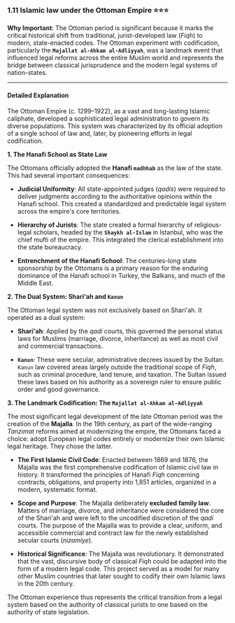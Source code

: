 ### 1.11 Islamic law under the Ottoman Empire ⭐⭐⭐

**Why Important**: The Ottoman period is significant because it marks the critical historical shift from traditional, jurist-developed law (_Fiqh_) to modern, state-enacted codes. The Ottoman experiment with codification, particularly the **`Majallat al-Ahkam al-Adliyyah`**, was a landmark event that influenced legal reforms across the entire Muslim world and represents the bridge between classical jurisprudence and the modern legal systems of nation-states.

---

#### Detailed Explanation

The Ottoman Empire (c. 1299–1922), as a vast and long-lasting Islamic caliphate, developed a sophisticated legal administration to govern its diverse populations. This system was characterized by its official adoption of a single school of law and, later, by pioneering efforts in legal codification.

**1. The Hanafi School as State Law**

The Ottomans officially adopted the **Hanafi `madhhab`** as the law of the state. This had several important consequences:

- **Judicial Uniformity**: All state-appointed judges (_qadis_) were required to deliver judgments according to the authoritative opinions within the Hanafi school. This created a standardized and predictable legal system across the empire's core territories.
    
- **Hierarchy of Jurists**: The state created a formal hierarchy of religious-legal scholars, headed by the **`Shaykh al-Islam`** in Istanbul, who was the chief mufti of the empire. This integrated the clerical establishment into the state bureaucracy.
    
- **Entrenchment of the Hanafi School**: The centuries-long state sponsorship by the Ottomans is a primary reason for the enduring dominance of the Hanafi school in Turkey, the Balkans, and much of the Middle East.
    

**2. The Dual System: Shari'ah and `Kanun`**

The Ottoman legal system was not exclusively based on Shari'ah. It operated as a dual system:

- **Shari'ah**: Applied by the _qadi_ courts, this governed the personal status laws for Muslims (marriage, divorce, inheritance) as well as most civil and commercial transactions.
    
- **`Kanun`**: These were secular, administrative decrees issued by the Sultan. `Kanun` law covered areas largely outside the traditional scope of _Fiqh_, such as criminal procedure, land tenure, and taxation. The Sultan issued these laws based on his authority as a sovereign ruler to ensure public order and good governance.
    

**3. The Landmark Codification: The `Majallat al-Ahkam al-Adliyyah`**

The most significant legal development of the late Ottoman period was the creation of the **Majalla**. In the 19th century, as part of the wide-ranging _Tanzimat_ reforms aimed at modernizing the empire, the Ottomans faced a choice: adopt European legal codes entirely or modernize their own Islamic legal heritage. They chose the latter.

- **The First Islamic Civil Code**: Enacted between 1869 and 1876, the Majalla was the first comprehensive codification of Islamic civil law in history. It transformed the principles of Hanafi _Fiqh_ concerning contracts, obligations, and property into 1,851 articles, organized in a modern, systematic format.
    
- **Scope and Purpose**: The Majalla deliberately **excluded family law**. Matters of marriage, divorce, and inheritance were considered the core of the Shari'ah and were left to the uncodified discretion of the _qadi_ courts. The purpose of the Majalla was to provide a clear, uniform, and accessible commercial and contract law for the newly established secular courts (_nizamiye_).
    
- **Historical Significance**: The Majalla was revolutionary. It demonstrated that the vast, discursive body of classical _Fiqh_ could be adapted into the form of a modern legal code. This project served as a model for many other Muslim countries that later sought to codify their own Islamic laws in the 20th century.
    

The Ottoman experience thus represents the critical transition from a legal system based on the authority of classical jurists to one based on the authority of state legislation.